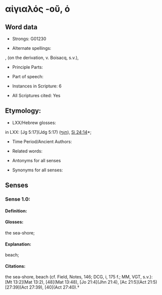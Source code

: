 # αἰγιαλός -οῦ, ὁ

<!-- Status: S2=NeedsEdits -->
<!-- Lexica used for edits:   -->

## Word data

* Strongs: G01230

* Alternate spellings:

,  (on the derivation, v. Boisacq, s.v.), 

* Principle Parts: 


* Part of speech: 


* Instances in Scripture: 6

* All Scriptures cited: Yes

## Etymology: 


* LXX/Hebrew glosses: 

in LXX: [Jg 5:17](Jdg 5:17) ([חוֹף](//en-uhl/H2548)), [Si 24:14](Sir.24.14)*;

* Time Period/Ancient Authors: 


* Related words: 

* Antonyms for all senses

* Synonyms for all senses: 


## Senses 


### Sense  1.0: 

#### Definition: 

#### Glosses: 

the sea-shore; 

#### Explanation: 

beach; 

#### Citations: 

the sea-shore, beach (cf. Field, Notes, 146; DCG, i, 175 f.; MM, VGT, s.v.): [Mt 13:2](Mat 13:2), [48](Mat 13:48), [Jo 21:4](Jhn 21:4), [Ac 21:5](Act 21:5) [27:39](Act 27:39), [40](Act 27:40).†
